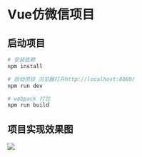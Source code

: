 # Vue仿微信项目

## 启动项目

``` bash
# 安装依赖
npm install

# 启动项目 浏览器打开http://localhost:8080/
npm run dev

# webpack 打包
npm run build

```
## 项目实现效果图
![](https://github.com/sunshine824/VUE-app/blob/master/static/jdfw.gif)
